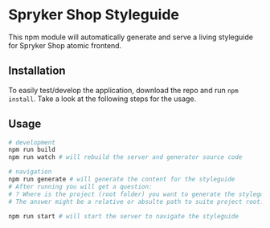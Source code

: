 # Spryker Shop Styleguide

This npm module will automatically generate and serve a living styleguide for Spryker Shop atomic frontend.

## Installation

To easily test/develop the application, download the repo and run `npm install`.
Take a look at the following steps for the usage.

## Usage

```bash
# development
npm run build
npm run watch # will rebuild the server and generator source code

# navigation
npm run generate # will generate the content for the styleguide
# After running you will get a question:
# ? Where is the project (root folder) you want to generate the styleguide for?
# The answer might be a relative or absulte path to suite project root.

npm run start # will start the server to navigate the styleguide
```

